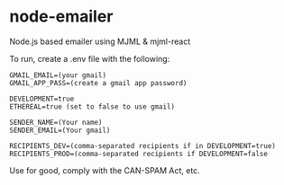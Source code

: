 # node-emailer

Node.js based emailer using MJML & mjml-react

To run, create a .env file with the following:

```
GMAIL_EMAIL=(your gmail)
GMAIL_APP_PASS=(create a gmail app password)

DEVELOPMENT=true
ETHEREAL=true (set to false to use gmail)

SENDER_NAME=(Your name)
SENDER_EMAIL=(Your gmail)

RECIPIENTS_DEV=(comma-separated recipients if in DEVELOPMENT=true)
RECIPIENTS_PROD=(comma-separated recipients if DEVELOPMENT=false
```

Use for good, comply with the CAN-SPAM Act, etc.
